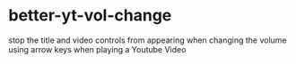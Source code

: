 # better-yt-vol-change
stop the title and video controls from appearing when changing the volume using arrow keys when playing a Youtube Video
